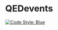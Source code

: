 # QEDevents

[![Code Style: Blue](https://img.shields.io/badge/code%20style-blue-4495d1.svg)](https://github.com/invenia/BlueStyle)
